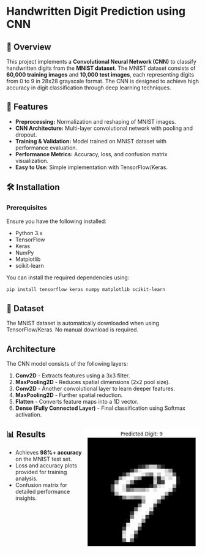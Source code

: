 # Handwritten Digit Prediction using CNN 

## 📌 Overview
This project implements a **Convolutional Neural Network (CNN)** to classify handwritten digits from the **MNIST dataset**. The MNIST dataset consists of **60,000 training images** and **10,000 test images**, each representing digits from 0 to 9 in 28x28 grayscale format. The CNN is designed to achieve high accuracy in digit classification through deep learning techniques.

## 🚀 Features
- **Preprocessing:** Normalization and reshaping of MNIST images.
- **CNN Architecture:** Multi-layer convolutional network with pooling and dropout.
- **Training & Validation:** Model trained on MNIST dataset with performance evaluation.
- **Performance Metrics:** Accuracy, loss, and confusion matrix visualization.
- **Easy to Use:** Simple implementation with TensorFlow/Keras.

## 🛠️ Installation
### Prerequisites
Ensure you have the following installed:
- Python 3.x
- TensorFlow
- Keras
- NumPy
- Matplotlib
- scikit-learn

You can install the required dependencies using:
```bash
pip install tensorflow keras numpy matplotlib scikit-learn
```

## 📂 Dataset
The MNIST dataset is automatically downloaded when using TensorFlow/Keras. No manual download is required.

## Architecture
The CNN model consists of the following layers:
1. **Conv2D** - Extracts features using a 3x3 filter.
2. **MaxPooling2D** - Reduces spatial dimensions (2x2 pool size).
3. **Conv2D** - Another convolutional layer to learn deeper features.
4. **MaxPooling2D** - Further spatial reduction.
5. **Flatten** - Converts feature maps into a 1D vector.
6. **Dense (Fully Connected Layer)** - Final classification using Softmax activation.

## 📊 Results <img src="result.png" alt="result" width="300" align="right">
- Achieves **98%+ accuracy** on the MNIST test set.
- Loss and accuracy plots provided for training analysis.
- Confusion matrix for detailed performance insights.
